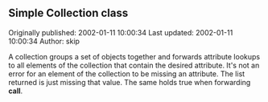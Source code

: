 ## Simple Collection class

Originally published: 2002-01-11 10:00:34
Last updated: 2002-01-11 10:00:34
Author: skip 

A collection groups a set of objects together and forwards attribute lookups to all elements of the collection that contain the desired attribute.  It's not an error for an element of the collection to be missing an attribute.  The list returned is just missing that value.  The same holds true when forwarding __call__.